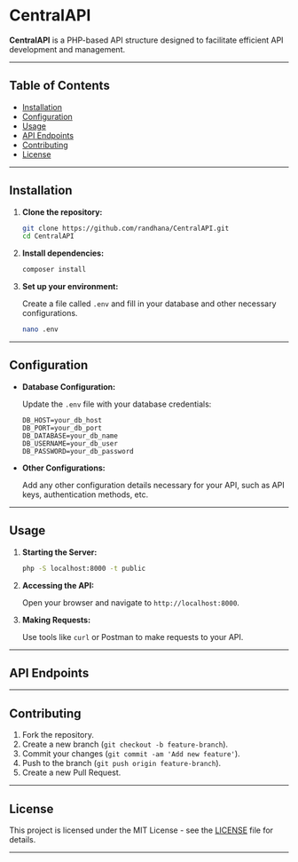# CentralAPI

**CentralAPI** is a PHP-based API structure designed to facilitate efficient API development and management.

---

## Table of Contents

- [Installation](#installation)
- [Configuration](#configuration)
- [Usage](#usage)
- [API Endpoints](#api-endpoints)
- [Contributing](#contributing)
- [License](#license)

---

## Installation

1. **Clone the repository:**

    ```sh
    git clone https://github.com/randhana/CentralAPI.git
    cd CentralAPI
    ```

2. **Install dependencies:**

    ```sh
    composer install
    ```

3. **Set up your environment:**

    Create a file called `.env` and fill in your database and other necessary configurations.

    ```sh
    nano .env
    ```

---

## Configuration

- **Database Configuration:**

    Update the `.env` file with your database credentials:

    ```env
    DB_HOST=your_db_host
    DB_PORT=your_db_port
    DB_DATABASE=your_db_name
    DB_USERNAME=your_db_user
    DB_PASSWORD=your_db_password
    ```

- **Other Configurations:**

    Add any other configuration details necessary for your API, such as API keys, authentication methods, etc.

---

## Usage

1. **Starting the Server:**

    ```sh
    php -S localhost:8000 -t public
    ```

2. **Accessing the API:**

    Open your browser and navigate to `http://localhost:8000`.

3. **Making Requests:**

    Use tools like `curl` or Postman to make requests to your API.

---

## API Endpoints


---

## Contributing

1. Fork the repository.
2. Create a new branch (`git checkout -b feature-branch`).
3. Commit your changes (`git commit -am 'Add new feature'`).
4. Push to the branch (`git push origin feature-branch`).
5. Create a new Pull Request.

---

## License

This project is licensed under the MIT License - see the [LICENSE](LICENSE) file for details.

---
